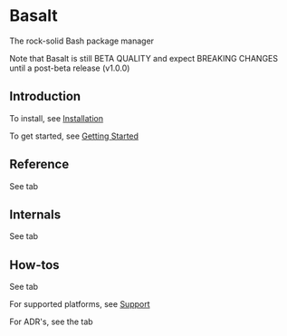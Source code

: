 # Basalt

The rock-solid Bash package manager

Note that Basalt is still BETA QUALITY and expect BREAKING CHANGES until a post-beta release (v1.0.0)

## Introduction

To install, see [Installation](./tutorials/installation.md)

To get started, see [Getting Started](./tutorials/getting-started.md)

## Reference

See tab

## Internals

See tab

## How-tos

See tab

For supported platforms, see [Support](./support.md)

For ADR's, see the tab
